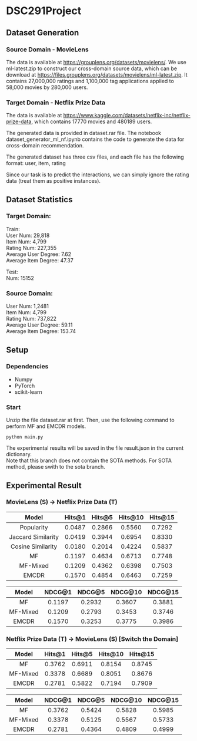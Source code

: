 # DSC291Project

## Dataset Generation
### Source Domain - MovieLens
The data is available at https://grouplens.org/datasets/movielens/. We use ml-latest.zip to construct our cross-domain source data, which can be download at https://files.grouplens.org/datasets/movielens/ml-latest.zip. It contains 27,000,000 ratings and 1,100,000 tag applications applied to 58,000 movies by 280,000 users.

### Target Domain - Netflix Prize Data
The data is available at https://www.kaggle.com/datasets/netflix-inc/netflix-prize-data, which contains 17770 movies and 480189 users.

The generated data is provided in dataset.rar file. The notebook dataset_generator_ml_nf.ipynb contains the code to generate the data for cross-domain recommendation. 

The generated dataset has three csv files, and each file has the following format:
user, item, rating

Since our task is to predict the interactions, we can simply ignore the rating data (treat them as positive instances).

## Dataset Statistics
### Target Domain:  
Train:  
User Num: 29,818    
Item Num: 4,799   
Rating Num: 227,355    
Average User Degree: 7.62    
Average Item Degree: 47.37    

Test:  
Num: 15152    
  
### Source Domain:  
User Num: 1,2481  
Item Num: 4,799  
Rating Num: 737,822  
Average User Degree: 59.11  
Average Item Degree: 153.74  

## Setup
### Dependencies
- Numpy
- PyTorch
- scikit-learn

### Start
Unzip the file dataset.rar at first. Then, use the following command to perform MF and EMCDR models.

    python main.py

The experimental results will be saved in the file result.json in the current dictionary.  
Note that this branch does not contain the SOTA methods. For SOTA method, please swith to the sota branch.


## Experimental Result
### MovieLens (S) -> Netflix Prize Data (T)
|        Model       | Hits@1 | Hits@5 | Hits@10 | Hits@15 |
|:------------------:|:------:|:------:|:-------:|:-------:|
|     Popularity     | 0.0487 | 0.2866 |  0.5560 |  0.7292 |
| Jaccard Similarity | 0.0419 | 0.3944 |  0.6954 |  0.8330 |
|  Cosine Similarity | 0.0180 | 0.2014 |  0.4224 |  0.5837 |
|         MF         | 0.1197 | 0.4634 |  0.6713 |  0.7748 |
|      MF-Mixed      | 0.1209 | 0.4362 |  0.6398 |  0.7503 |
|        EMCDR       | 0.1570 | 0.4854 |  0.6463 |  0.7259 |


|   Model  | NDCG@1 | NDCG@5 | NDCG@10 | NDCG@15 |
|:--------:|:------:|:------:|:-------:|:-------:|
|    MF    | 0.1197 | 0.2932 |  0.3607 |  0.3881 |
| MF-Mixed | 0.1209 | 0.2793 |  0.3453 |  0.3746 |
|   EMCDR  | 0.1570 | 0.3253 |  0.3775 |  0.3986 |

### Netflix Prize Data (T) -> MovieLens (S) [Switch the Domain]
|        Model       | Hits@1 | Hits@5 | Hits@10 | Hits@15 |
|:------------------:|:------:|:------:|:-------:|:-------:|
|    MF     | 0.3762 | 0.6911 |  0.8154 |  0.8745 |
| MF-Mixed  | 0.3378 | 0.6689 |  0.8051 |  0.8676 |
|   EMCDR   | 0.2781 | 0.5822 |  0.7194 |  0.7909 |


|   Model  | NDCG@1 | NDCG@5 | NDCG@10 | NDCG@15 |
|:--------:|:------:|:------:|:-------:|:-------:|
|    MF    | 0.3762 | 0.5424 |  0.5828 |  0.5985 |
| MF-Mixed | 0.3378 | 0.5125 |  0.5567 |  0.5733 |
|   EMCDR  | 0.2781 | 0.4364 |  0.4809 |  0.4999 |
